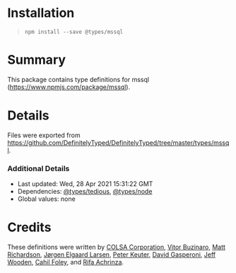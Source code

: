 # Installation
> `npm install --save @types/mssql`

# Summary
This package contains type definitions for mssql (https://www.npmjs.com/package/mssql).

# Details
Files were exported from https://github.com/DefinitelyTyped/DefinitelyTyped/tree/master/types/mssql.

### Additional Details
 * Last updated: Wed, 28 Apr 2021 15:31:22 GMT
 * Dependencies: [@types/tedious](https://npmjs.com/package/@types/tedious), [@types/node](https://npmjs.com/package/@types/node)
 * Global values: none

# Credits
These definitions were written by [COLSA Corporation](http://www.colsa.com/), [Vitor Buzinaro](https://github.com/buzinas), [Matt Richardson](https://github.com/mrrichar), [Jørgen Elgaard Larsen](https://github.com/elhaard), [Peter Keuter](https://github.com/pkeuter), [David Gasperoni](https://github.com/mcdado), [Jeff Wooden](https://github.com/woodenconsulting), [Cahil Foley](https://github.com/cahilfoley), and [Rifa Achrinza](https://github.com/achrinza).
